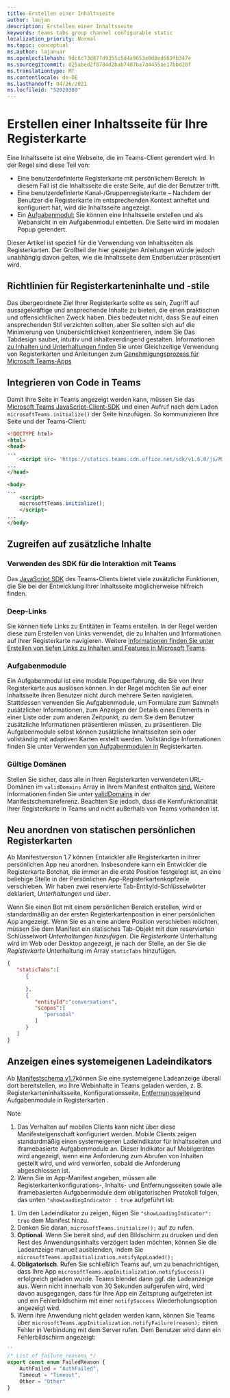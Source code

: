 ```yaml
---
title: Erstellen einer Inhaltsseite
author: laujan
description: Erstellen einer Inhaltsseite
keywords: teams tabs group channel configurable static
localization_priority: Normal
ms.topic: conceptual
ms.author: lajanuar
ms.openlocfilehash: 9dc6c73d877d9355c5d4a9653e0d8ed669fb347e
ms.sourcegitcommit: 825abed2f8784d2bab7407ba7a4455ae17bbd28f
ms.translationtype: MT
ms.contentlocale: de-DE
ms.lasthandoff: 04/26/2021
ms.locfileid: "52020380"
---
```

# <a name="create-a-content-page-for-your-tab"></a>Erstellen einer Inhaltsseite für Ihre Registerkarte

Eine Inhaltsseite ist eine Webseite, die im Teams-Client gerendert wird. In der Regel sind diese Teil von:

* Eine benutzerdefinierte Registerkarte mit persönlichem Bereich: In diesem Fall ist die Inhaltsseite die erste Seite, auf die der Benutzer trifft.
* Eine benutzerdefinierte Kanal-/Gruppenregisterkarte – Nachdem der Benutzer die Registerkarte im entsprechenden Kontext anheftet und konfiguriert hat, wird die Inhaltsseite angezeigt.
* Ein [Aufgabenmodul:](~/task-modules-and-cards/what-are-task-modules.md) Sie können eine Inhaltsseite erstellen und als Webansicht in ein Aufgabenmodul einbetten. Die Seite wird im modalen Popup gerendert.

Dieser Artikel ist speziell für die Verwendung von Inhaltsseiten als Registerkarten. Der Großteil der hier gezeigten Anleitungen würde jedoch unabhängig davon gelten, wie die Inhaltsseite dem Endbenutzer präsentiert wird.

## <a name="tab-content-and-style-guidelines"></a>Richtlinien für Registerkarteninhalte und -stile

Das übergeordnete Ziel Ihrer Registerkarte sollte es sein, Zugriff auf aussagekräftige und ansprechende Inhalte zu bieten, die einen praktischen und offensichtlichen Zweck haben. Dies bedeutet nicht, dass Sie auf einen ansprechenden Stil verzichten sollten, aber Sie sollten sich auf die Minimierung von Unübersichtlichkeit konzentrieren, indem Sie Das Tabdesign sauber, intuitiv und inhalteverdingend gestalten. Informationen [zu Inhalten und Unterhaltungen finden](~/tabs/design/tabs.md) Sie unter Gleichzeitige Verwendung von Registerkarten und Anleitungen zum [Genehmigungsprozess für Microsoft Teams-Apps](~/concepts/deploy-and-publish/appsource/prepare/frequently-failed-cases.md)

## <a name="integrate-your-code-with-teams"></a>Integrieren von Code in Teams

Damit Ihre Seite in Teams angezeigt werden kann, müssen Sie das [Microsoft Teams JavaScript-Client-SDK](/javascript/api/overview/msteams-client?view=msteams-client-js-latest&preserve-view=true) und einen Aufruf nach dem Laden `microsoftTeams.initialize()` der Seite hinzufügen. So kommunizieren Ihre Seite und der Teams-Client:

```html
<!DOCTYPE html>
<html>
<head>
...
    <script src= 'https://statics.teams.cdn.office.net/sdk/v1.6.0/js/MicrosoftTeams.min.js'></script>
...
</head>

<body>
...
    <script>
    microsoftTeams.initialize();
    </script>
...
</body>
```

## <a name="accessing-additional-content"></a>Zugreifen auf zusätzliche Inhalte

### <a name="using-the-sdk-to-interact-with-teams"></a>Verwenden des SDK für die Interaktion mit Teams

Das [JavaScript SDK](~/tabs/how-to/using-teams-client-sdk.md) des Teams-Clients bietet viele zusätzliche Funktionen, die Sie bei der Entwicklung Ihrer Inhaltsseite möglicherweise hilfreich finden.

### <a name="deep-links"></a>Deep-Links

Sie können tiefe Links zu Entitäten in Teams erstellen. In der Regel werden diese zum Erstellen von Links verwendet, die zu Inhalten und Informationen auf Ihrer Registerkarte navigieren. Weitere [Informationen finden Sie unter Erstellen von tiefen Links zu Inhalten und Features in Microsoft Teams](~/concepts/build-and-test/deep-links.md).

### <a name="task-modules"></a>Aufgabenmodule

Ein Aufgabenmodul ist eine modale Popuperfahrung, die Sie von Ihrer Registerkarte aus auslösen können. In der Regel möchten Sie auf einer Inhaltsseite ihren Benutzer nicht durch mehrere Seiten navigieren. Stattdessen verwenden Sie Aufgabenmodule, um Formulare zum Sammeln zusätzlicher Informationen, zum Anzeigen der Details eines Elements in einer Liste oder zum anderen Zeitpunkt, zu dem Sie dem Benutzer zusätzliche Informationen präsentieren müssen, zu präsentieren. Die Aufgabenmodule selbst können zusätzliche Inhaltsseiten sein oder vollständig mit adaptiven Karten erstellt werden. Vollständige Informationen finden Sie unter Verwenden [von Aufgabenmodulen in](~/task-modules-and-cards/task-modules/task-modules-tabs.md) Registerkarten.

### <a name="valid-domains"></a>Gültige Domänen

Stellen Sie sicher, dass alle in Ihren Registerkarten verwendeten URL-Domänen im `validDomains` Array in Ihrem Manifest enthalten [sind.](~/concepts/build-and-test/apps-package.md) Weitere Informationen finden Sie unter [validDomains](~/resources/schema/manifest-schema.md#validdomains) in der Manifestschemareferenz. Beachten Sie jedoch, dass die Kernfunktionalität Ihrer Registerkarte in Teams und nicht außerhalb von Teams vorhanden ist.

## <a name="reorder-static-personal-tabs"></a>Neu anordnen von statischen persönlichen Registerkarten

Ab Manifestversion 1.7 können Entwickler alle Registerkarten in ihrer persönlichen App neu anordnen. Insbesondere kann ein Entwickler  die Registerkarte Botchat, die immer an die erste Position festgelegt ist, an eine beliebige Stelle in der Persönlichen App-Registerkartenkopfzeile verschieben. Wir haben zwei reservierte Tab-EntityId-Schlüsselwörter deklariert, *Unterhaltungen* und *über*.

Wenn Sie einen Bot  mit einem persönlichen Bereich erstellen, wird er standardmäßig an der ersten Registerkartenposition in einer persönlichen App angezeigt. Wenn Sie es an eine andere Position verschieben möchten, müssen Sie dem Manifest ein statisches Tab-Objekt mit dem reservierten Schlüsselwort *Unterhaltungen hinzufügen.* Die *Registerkarte* Unterhaltung wird im Web oder Desktop angezeigt, je nach der Stelle, an der Sie die *Registerkarte* Unterhaltung im Array `staticTabs` hinzufügen. 

```json
{
   "staticTabs":[
      {
         
      },
      {
         "entityId":"conversations",
         "scopes":[
            "personal"
         ]
      }
   ]
}
```

## <a name="show-a-native-loading-indicator"></a>Anzeigen eines systemeigenen Ladeindikators

Ab [Manifestschema v1.7](../../../resources/schema/manifest-schema.md)können Sie [](../../../resources/schema/manifest-schema.md#showloadingindicator) eine systemeigene Ladeanzeige überall dort bereitstellen, wo Ihre Webinhalte in [](removal-page.md) Teams geladen werden, z. B. Registerkarteninhaltsseite, [](#integrate-your-code-with-teams)Konfigurationsseite, [](configuration-page.md) [Entfernungsseite](../../../task-modules-and-cards/task-modules/task-modules-tabs.md)und Aufgabenmodule in Registerkarten .

> [!NOTE]
> 1. Das Verhalten auf mobilen Clients kann nicht über diese Manifesteigenschaft konfiguriert werden. Mobile Clients zeigen standardmäßig einen systemeigenen Ladeindikator für Inhaltsseiten und iframebasierte Aufgabenmodule an. Dieser Indikator auf Mobilgeräten wird angezeigt, wenn eine Anforderung zum Abrufen von Inhalten gestellt wird, und wird verworfen, sobald die Anforderung abgeschlossen ist.
> 2. Wenn Sie im App-Manifest angeben, müssen alle Registerkartenkonfigurations-, Inhalts- und Entfernungsseiten sowie alle iframebasierten Aufgabenmodule dem obligatorischen Protokoll folgen, das unten  `"showLoadingIndicator : true`  aufgeführt ist:


1. Um den Ladeindikator zu zeigen, fügen Sie `"showLoadingIndicator": true` dem Manifest hinzu. 
2. Denken Sie daran, `microsoftTeams.initialize();` auf zu rufen.
3. **Optional**. Wenn Sie bereit sind, auf den Bildschirm zu drucken und den Rest des Anwendungsinhalts verzögert laden möchten, können Sie die Ladeanzeige manuell ausblenden, indem Sie `microsoftTeams.appInitialization.notifyAppLoaded();`
4. **Obligatorisch**. Rufen Sie schließlich Teams auf, um zu benachrichtigen, dass Ihre App `microsoftTeams.appInitialization.notifySuccess()` erfolgreich geladen wurde. Teams blendet dann ggf. die Ladeanzeige aus. Wenn nicht innerhalb von 30 Sekunden aufgerufen wird, wird davon ausgegangen, dass für Ihre App ein Zeitsprung aufgetreten ist und ein Fehlerbildschirm mit einer  `notifySuccess`  Wiederholungsoption angezeigt wird.
5. Wenn ihre Anwendung nicht geladen werden kann, können Sie Teams über `microsoftTeams.appInitialization.notifyFailure(reason);` einen Fehler in Verbindung mit dem Server rufen. Dem Benutzer wird dann ein Fehlerbildschirm angezeigt:

```typescript
``
/* List of failure reasons */
export const enum FailedReason {
    AuthFailed = "AuthFailed",
    Timeout = "Timeout",
    Other = "Other"
}
```
>
